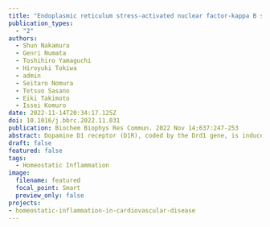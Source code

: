 ```yaml
---
title: "Endoplasmic reticulum stress-activated nuclear factor-kappa B signaling pathway induces the upregulation of cardiomyocyte dopamine D1 receptor in heart failure"
publication_types:
  - "2"
authors:
  - Shun Nakamura
  - Genri Numata
  - Toshihiro Yamaguchi
  - Hiroyuki Tokiwa
  - admin
  - Seitaro Nomura
  - Tetsuo Sasano
  - Eiki Takimoto
  - Issei Komuro
date: 2022-11-14T20:34:17.125Z
doi: 10.1016/j.bbrc.2022.11.031
publication: Biochem Biophys Res Commun. 2022 Nov 14;637:247-253
abstract: Dopamine D1 receptor (D1R), coded by the Drd1 gene, is induced in cardiomyocytes of failing hearts, triggering heart failure-associated ventricular arrhythmia, and therefore could be a potential therapeutic target for chronic heart failure. The regulation of D1R expression, however, is not fully understood. Here, we explored the molecular mechanism by which cardiomyocyte D1R is induced in failing hearts. We performed motif analysis for the promoter region of the Drd1 gene using the transcription factor affinity prediction (TRAP) method and identified nuclear factor-kappa B (NF-κB) as a candidate transcriptional factor regulating the expression of the Drd1 gene. We next employed murine models of heart failure from chronic pressure overload by transverse aortic constriction (TAC), and assessed myocardial Drd1 expression levels and NF-κB activity, as well as endoplasmic reticulum (ER) stress, which has been implicated in the pathogenesis of heart failure. Drd1 induction in TAC hearts was dependent on the severity of heart failure, and was associated with NF-κB activation and ER stress, as assessed by p65 phosphorylation and the expression of ER stress-related genes, respectively. We further tested if Drd1 was induced by ER stress via NF-κB activation in cultured neonatal rat ventricular myocytes. Tunicamycin activated NF-κB pathway in an ER stress-dependent manner and increased Drd1 expression. Importantly, inhibition of NF-κB pathway by pretreatment with Bay11-7082 completely suppressed the tunicamycin-induced upregulation of Drd1, suggesting that NF-κB activation is essential to this regulation. Our study demonstrates the pivotal role for the ER stress-induced NF-κB activation in the induction of D1R in cardiomyocytes. Intervention of this pathway might be a potential new therapeutic strategy for heart failure-associated ventricular arrhythmia. 
draft: false
featured: false
tags:
  - Homeostatic Inflammation
image:
  filename: featured
  focal_point: Smart
  preview_only: false
projects:
- homeostatic-inflammation-in-cardiovascular-disease
---
```


